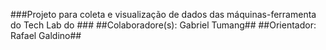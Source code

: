 ###Projeto para coleta e visualização de dados das máquinas-ferramenta do Tech Lab do ###
##Colaboradore(s): Gabriel Tumang##
##Orientador: Rafael Galdino##
